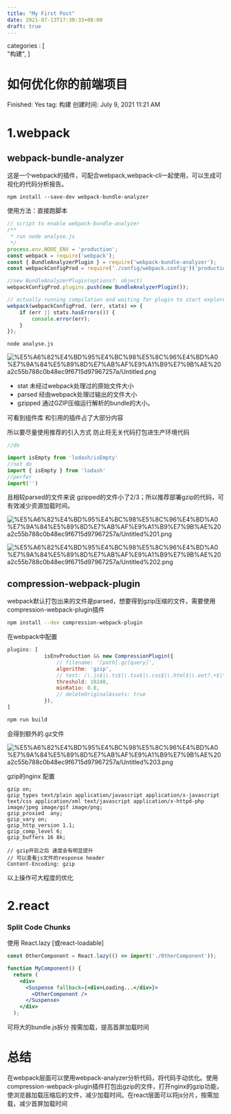 ```yaml
---
title: "My First Post"
date: 2021-07-13T17:30:33+08:00
draft: true
---
```

categories : [                              
"构建",
]
# 如何优化你的前端项目

Finished: Yes
tag: 构建
创建时间: July 9, 2021 11:21 AM

# 1.webpack

## webpack-bundle-analyzer

这是一个webpack的插件，可配合webpack,webpack-cli一起使用，可以生成可视化的代码分析报告。

```tsx
npm install --save-dev webpack-bundle-analyzer
```

使用方法：直接跑脚本

```jsx
// script to enable webpack-bundle-analyzer
/**
 * run node analyse.js
 */
process.env.NODE_ENV = 'production';
const webpack = require('webpack');
const { BundleAnalyzerPlugin } = require('webpack-bundle-analyzer');
const webpackConfigProd = require('./config/webpack.config')('production');

//new BundleAnalyzerPlugin(options?: object)
webpackConfigProd.plugins.push(new BundleAnalyzerPlugin());

// actually running compilation and waiting for plugin to start explorer
webpack(webpackConfigProd, (err, stats) => {
	if (err || stats.hasErrors()) {
		console.error(err);
	}
});
```

```bash
node analyse.js
```

![%E5%A6%82%E4%BD%95%E4%BC%98%E5%8C%96%E4%BD%A0%E7%9A%84%E5%89%8D%E7%AB%AF%E9%A1%B9%E7%9B%AE%20a2c55b788c0b48ec9f6715d97967257a/Untitled.png](%E5%A6%82%E4%BD%95%E4%BC%98%E5%8C%96%E4%BD%A0%E7%9A%84%E5%89%8D%E7%AB%AF%E9%A1%B9%E7%9B%AE%20a2c55b788c0b48ec9f6715d97967257a/Untitled.png)

- stat 未经过webpack处理过的原始文件大小
- parsed 经由webpack处理过输出的文件大小
- gzipped 通过GZIP压缩运行解析的bundle的大小。

可看到组件库 和引用的插件占了大部分内容

所以要尽量使用推荐的引入方式 防止将无关代码打包进生产环境代码

```jsx
//do

import isEmpty from 'lodash/isEmpty'
//not do
import { isEmpty } from 'lodash'
//perfer
import('')
```

且相较parsed的文件来说 gzipped的文件小了2/3；所以推荐部署gzip的代码，可有效减少资源加载时间。

![%E5%A6%82%E4%BD%95%E4%BC%98%E5%8C%96%E4%BD%A0%E7%9A%84%E5%89%8D%E7%AB%AF%E9%A1%B9%E7%9B%AE%20a2c55b788c0b48ec9f6715d97967257a/Untitled%201.png](%E5%A6%82%E4%BD%95%E4%BC%98%E5%8C%96%E4%BD%A0%E7%9A%84%E5%89%8D%E7%AB%AF%E9%A1%B9%E7%9B%AE%20a2c55b788c0b48ec9f6715d97967257a/Untitled%201.png)

![%E5%A6%82%E4%BD%95%E4%BC%98%E5%8C%96%E4%BD%A0%E7%9A%84%E5%89%8D%E7%AB%AF%E9%A1%B9%E7%9B%AE%20a2c55b788c0b48ec9f6715d97967257a/Untitled%202.png](%E5%A6%82%E4%BD%95%E4%BC%98%E5%8C%96%E4%BD%A0%E7%9A%84%E5%89%8D%E7%AB%AF%E9%A1%B9%E7%9B%AE%20a2c55b788c0b48ec9f6715d97967257a/Untitled%202.png)

## compression-webpack-plugin

webpack默认打包出来的文件是parsed，想要得到gzip压缩的文件，需要使用compression-webpack-plugin插件

```bash
npm install --dev compression-webpack-plugin
```

在webpack中配置

```jsx
plugins: [
			isEnvProduction && new CompressionPlugin({
				// filename: '[path].gz[query]',
				algorithm: 'gzip',
				// test: /\.js$|\.ts$|\.tsx$|\.css$|\.html$|\.eot?.+$|\.ttf?.+$|\.woff?.+$|\.svg?.+$/,
				threshold: 10240,
				minRatio: 0.8,
				// deleteOriginalAssets: true
			}),
]
```

```jsx
npm run build
```

会得到额外的.gz文件

![%E5%A6%82%E4%BD%95%E4%BC%98%E5%8C%96%E4%BD%A0%E7%9A%84%E5%89%8D%E7%AB%AF%E9%A1%B9%E7%9B%AE%20a2c55b788c0b48ec9f6715d97967257a/Untitled%203.png](%E5%A6%82%E4%BD%95%E4%BC%98%E5%8C%96%E4%BD%A0%E7%9A%84%E5%89%8D%E7%AB%AF%E9%A1%B9%E7%9B%AE%20a2c55b788c0b48ec9f6715d97967257a/Untitled%203.png)

gzip的nginx 配置

```tsx
gzip on;
gzip_types text/plain application/javascript application/x-javascript text/css application/xml text/javascript application/x-httpd-php image/jpeg image/gif image/png;
gzip_proxied  any;
gzip_vary on;
gzip_http_version 1.1;
gzip_comp_level 6;
gzip_buffers 16 8k;

// gzip开启之后 速度会有明显提升
// 可以查看js文件的response header
Content-Encoding: gzip
```

以上操作可大程度的优化

# 2.react

### Split Code Chunks

使用 React.lazy [或react-loadable]

```jsx
const OtherComponent = React.lazy(() => import('./OtherComponent'));

function MyComponent() {
  return (
    <div>
      <Suspense fallback={<div>Loading...</div>}>
        <OtherComponent />
      </Suspense>
    </div>
  );
```

可将大的bundle.js拆分 按需加载，提高首屏加载时间

# 总结

在webpack层面可以使用webpack-analyzer分析代码，将代码手动优化。使用compression-webpack-plugin插件打包出gzip的文件，打开nginx的gzip功能，使浏览器加载压缩后的文件，减少加载时间。在react层面可以将js分片，按需加载，减少首屏加载时间
